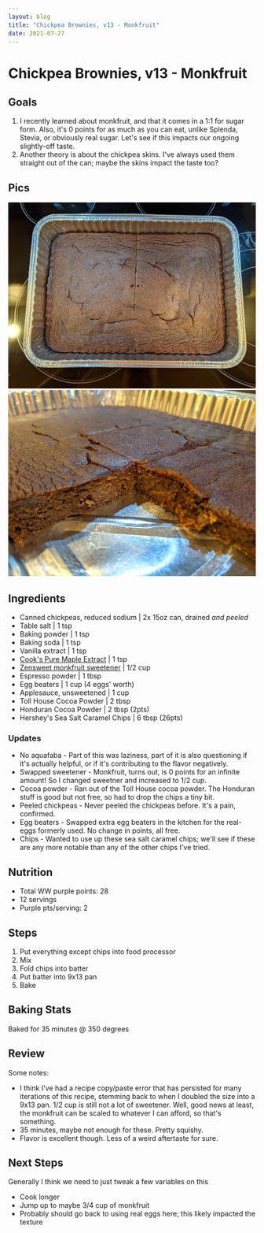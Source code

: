 ```yaml
---
layout: blog
title: "Chickpea Brownies, v13 - Monkfruit"
date: 2021-07-27
---
```


# Chickpea Brownies, v13 - Monkfruit
## Goals
1. I recently learned about monkfruit, and that it comes in a 1:1 for sugar form. Also, it's 0 points for as much as you can eat, unlike Splenda, Stevia, or obviously real sugar. Let's see if this impacts our ongoing slightly-off taste.
2. Another theory is about the chickpea skins. I've always used them straight out of the can; maybe the skins impact the taste too?

## Pics
![top](/assets/recipes/chickpea-13-top.jpg)
![closeup](/assets/recipes/chickpea-13-close.jpg)

## Ingredients

- Canned chickpeas, reduced sodium | 2x 15oz can, drained _and peeled_
- Table salt | 1 tsp
- Baking powder | 1 tsp
- Baking soda | 1 tsp
- Vanilla extract | 1 tsp
- [Cook's Pure Maple Extract](https://amzn.to/2LiRs8L) | 1 tsp
- [Zensweet monkfruit sweetener](https://amzn.to/3f3s8j2) | 1/2 cup
- Espresso powder | 1 tbsp
- Egg beaters | 1 cup (4 eggs' worth)
- Applesauce, unsweetened | 1 cup
- Toll House Cocoa Powder | 2 tbsp
- Honduran Cocoa Powder | 2 tbsp (2pts)
- Hershey's Sea Salt Caramel Chips | 6 tbsp (26pts)

### Updates
- No aquafaba - Part of this was laziness, part of it is also questioning if it's actually helpful, or if it's contributing to the flavor negatively.
- Swapped sweetener - Monkfruit, turns out, is 0 points for an infinite amount! So I changed sweetner and increased to 1/2 cup.
- Cocoa powder - Ran out of the Toll House cocoa powder. The Honduran stuff is good but not free, so had to drop the chips a tiny bit. 
- Peeled chickpeas - Never peeled the chickpeas before. It's a pain, confirmed.
- Egg beaters - Swapped extra egg beaters in the kitchen for the real-eggs formerly used. No change in points, all free.
- Chips - Wanted to use up these sea salt caramel chips; we'll see if these are any more notable than any of the other chips I've tried.

## Nutrition
- Total WW purple points: 28
- 12 servings
- Purple pts/serving: 2

## Steps
1. Put everything except chips into food processor
2. Mix
3. Fold chips into batter
4. Put batter into 9x13 pan
5. Bake

## Baking Stats
Baked for 35 minutes @ 350 degrees

## Review

Some notes:
* I think I've had a recipe copy/paste error that has persisted for many iterations of this recipe, stemming back to when I doubled the size into a 9x13 pan. 1/2 cup is still not a lot of sweetener. Well, good news at least, the monkfruit can be scaled to whatever I can afford, so that's something.
* 35 minutes, maybe not enough for these. Pretty squishy.
* Flavor is excellent though. Less of a weird aftertaste for sure.

## Next Steps
Generally I think we need to just tweak a few variables on this
* Cook longer
* Jump up to maybe 3/4 cup of monkfruit
* Probably should go back to using real eggs here; this likely impacted the texture
